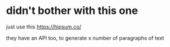 # didn't bother with this one

just use this https://hipsum.co/

they have an API too, to generate x number of paragraphs of text

